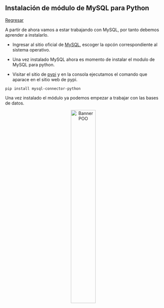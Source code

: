 ## Instalación de módulo de MySQL para Python

[Regresar](/CodingBootcampsESPOL-RDDW/)

A partir de ahora vamos a estar trabajando con MySQL, por tanto debemos aprender a instalarlo.

+ Ingresar al sitio oficial de [MySQL](https://dev.mysql.com/downloads/), escoger la opcón correspondiente al sistema operativo. 

+ Una vez instalado MySQL ahora es momento de instalar el modulo de MySQL para python.

+ Visitar el sitio de [pypi](https://pypi.org/project/mysql-connector-python/) y en la consola ejecutamos el comando que aparace en el sitio web de pypi.

```
pip install mysql-connector-python
```
Una vez instalado el módulo ya podemos empezar a trabajar con las bases de datos.

<p align="center">
<img src="https://assets-blog.hostgator.mx/wp-content/uploads/2019/11/SQL.gif" width="40%" alt="Banner POO"/>
</p>